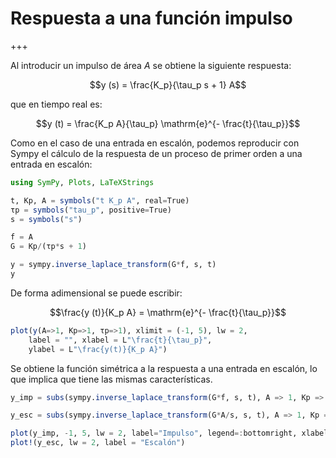 <!-- #region -->
# Respuesta a una función impulso

+++

Al introducir un impulso de área $A$ se obtiene la siguiente respuesta:

$$y (s) = \frac{K_p}{\tau_p s + 1} A$$ 

que en tiempo real es:


$$y (t) = \frac{K_p A}{\tau_p} \mathrm{e}^{- \frac{t}{\tau_p}}$$

Como en el caso de una entrada en escalón, podemos reproducir con Sympy el cálculo de la respuesta de un proceso de primer orden a una entrada en escalón:
<!-- #endregion -->

```julia
using SymPy, Plots, LaTeXStrings

t, Kp, A = symbols("t K_p A", real=True)
τp = symbols("tau_p", positive=True)
s = symbols("s")

f = A
G = Kp/(τp*s + 1)

y = sympy.inverse_laplace_transform(G*f, s, t)
y
```

De forma adimensional se puede escribir:

$$\frac{y (t)}{K_p A} = \mathrm{e}^{- \frac{t}{\tau_p}}$$

```julia
plot(y(A=>1, Kp=>1, τp=>1), xlimit = (-1, 5), lw = 2,
    label = "", xlabel = L"\frac{t}{\tau_p}",
    ylabel = L"\frac{y(t)}{K_p A}")
```

Se obtiene la función simétrica a la respuesta a una entrada en escalón, lo que
implica que tiene las mismas características.

```julia
y_imp = subs(sympy.inverse_laplace_transform(G*f, s, t), A => 1, Kp => 1, τp => 1)

y_esc = subs(sympy.inverse_laplace_transform(G*A/s, s, t), A => 1, Kp => 1, τp => 1)

plot(y_imp, -1, 5, lw = 2, label="Impulso", legend=:bottomright, xlabel=L"t", ylabel=L"y")
plot!(y_esc, lw = 2, label = "Escalón")
```

```julia

```

